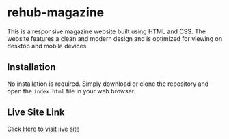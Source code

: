 ﻿# rehub-magazine

This is a responsive magazine website built using HTML and CSS. The website features a clean and modern design and is optimized for viewing on desktop and mobile devices.

## Installation

No installation is required. Simply download or clone the repository and open the `index.html` file in your web browser.

## Live Site Link

[Click Here to visit live site](https://rehub-magazine-60dede.netlify.app/)

